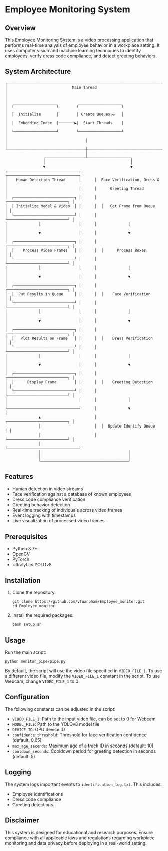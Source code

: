# Employee Monitoring System

## Overview

This Employee Monitoring System is a video processing application that performs real-time analysis of employee behavior in a workplace setting. It uses computer vision and machine learning techniques to identify employees, verify dress code compliance, and detect greeting behaviors.

## System Architecture

```
┌─────────────────────────────────────────────────────────────────────────┐
│                             Main Thread                                 │
│                                                                         │
│  ┌───────────────────┐        ┌───────────────────┐                     │
│  │  Initialize       │        │ Create Queues &   │                     │
│  │  Embedding Index  │───────▶│  Start Threads    │                     │
│  └───────────────────┘        └───────────────────┘                     │
│                                   │                                     │
└───────────────────────────────────┼─────────────────────────────────────┘
                                    │
                 ┌──────────────────┴───────────────────┐
                 │                                      │
                 ▼                                      ▼
┌────────────────────────────────┐      ┌────────────────────────────────┐
│    Human Detection Thread      │      │  Face Verification, Dress &    │
│                                │      │      Greeting Thread           │
│  ┌───────────────────────────┐ │      │  ┌───────────────────────────┐ │
│  │ Initialize Model & Video  │ │      │  │   Get Frame from Queue    │ │
│  └───────────────────────────┘ │      │  └───────────────────────────┘ │
│              │                 │      │              │                 │
│              ▼                 │      │              ▼                 │
│  ┌───────────────────────────┐ │      │  ┌───────────────────────────┐ │
│  │    Process Video Frames   │ │      │  │      Process Boxes        │ │
│  └───────────────────────────┘ │      │  └───────────────────────────┘ │
│              │                 │      │              │                 │
│              ▼                 │      │              ▼                 │
│  ┌───────────────────────────┐ │      │  ┌───────────────────────────┐ │
│  │  Put Results in Queue     │ │      │  │    Face Verification      │ │
│  └───────────────────────────┘ │      │  └───────────────────────────┘ │
│              │                 │      │              │                 │
│              ▼                 │      │              ▼                 │
│  ┌───────────────────────────┐ │      │  ┌───────────────────────────┐ │
│  │   Plot Results on Frame   │ │      │  │    Dress Verification     │ │
│  └───────────────────────────┘ │      │  └───────────────────────────┘ │
│              │                 │      │              │                 │
│              ▼                 │      │              ▼                 │
│  ┌───────────────────────────┐ │      │  ┌───────────────────────────┐ │
│  │      Display Frame        │ │      │  │    Greeting Detection     │ │
│  └───────────────────────────┘ │      │  └───────────────────────────┘ │
│                                │      │              │                 │
└────────────────────────────────┘      │              ▼                 │
               ▲                        │  ┌───────────────────────────┐ │
               │                        │  │  Update Identify Queue    │ │
               │                        │  └───────────────────────────┘ │
               │                        └────────────────────────────────┘
               │                                       │
               │                                       │
               └───────────────────────────────────────┘
```

## Features

- Human detection in video streams
- Face verification against a database of known employees
- Dress code compliance verification
- Greeting behavior detection
- Real-time tracking of individuals across video frames
- Event logging with timestamps
- Live visualization of processed video frames

## Prerequisites

- Python 3.7+
- OpenCV
- PyTorch
- Ultralytics YOLOv8

## Installation

1. Clone the repository:
   ```
   git clone https://github.com/vTuanpham/Employee_monitor.git
   cd Employee_monitor
   ```

2. Install the required packages:
   ```
   bash setup.sh
   ```

## Usage

Run the main script:

```
python monitor_pipe/pipe.py
```

By default, the script will use the video file specified in `VIDEO_FILE_1`. To use a different video file, modify the `VIDEO_FILE_1` constant in the script.
To use Webcam, change `VIDEO_FILE_1` to 0

## Configuration

The following constants can be adjusted in the script:

- `VIDEO_FILE_1`: Path to the input video file, can be set to 0 for Webcam
- `MODEL_FILE`: Path to the YOLOv8 model file
- `DEVICE_ID`: GPU device ID 
- `confidence_threshold`: Threshold for face verification confidence (default: 0.65)
- `max_age_seconds`: Maximum age of a track ID in seconds (default: 10)
- `cooldown_seconds`: Cooldown period for greeting detection in seconds (default: 5)

## Logging

The system logs important events to `identification_log.txt`. This includes:

- Employee identifications
- Dress code compliance
- Greeting detections

## Disclaimer

This system is designed for educational and research purposes. Ensure compliance with all applicable laws and regulations regarding workplace monitoring and data privacy before deploying in a real-world setting.
